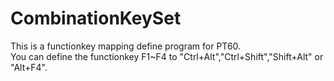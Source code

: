 # CombinationKeySet
This is a functionkey mapping define program for PT60.<br>
You can define the functionkey F1~F4 to "Ctrl+Alt","Ctrl+Shift","Shift+Alt" or "Alt+F4".<br>
